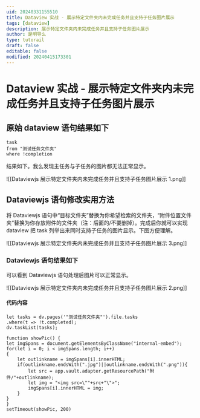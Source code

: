 ```yaml
---
uid: 20240331155510
title: Dataview 实战 - 展示特定文件夹内未完成任务并且支持子任务图片展示
tags: [dataview]
description: 展示特定文件夹内未完成任务并且支持子任务图片展示
author: 是明导么
type: tutorail
draft: false
editable: false
modified: 20240415173301
---
```


# Dataview 实战 - 展示特定文件夹内未完成任务并且支持子任务图片展示

## 原始 dataview 语句结果如下

```
task 
from "测试任务文件夹"
where !completion
```

结果如下。我么发现主任务与子任务的图片都无法正常显示。

![[Dataviewjs 展示特定文件夹内未完成任务并且支持子任务图片展示 1.png]]

## Dataviewjs 语句修改实用方法

将 Dataviewjs 语句中“目标文件夹”替换为你希望检索的文件夹，“附件位置文件夹”替换为你存放附件的文件夹（注：后面的/不要删掉）。完成后你就可以实现 dataview 把 task 列举出来同时支持子任务的图片显示。下图方便理解。

![[Dataviewjs 展示特定文件夹内未完成任务并且支持子任务图片展示 3.png]]

### Dataviewjs 语句结果如下

可以看到 Dataviewjs 语句处理后图片可以正常显示。

![[Dataviewjs 展示特定文件夹内未完成任务并且支持子任务图片展示 2.png]]

#### 代码内容

```dataviewjs语句
let tasks = dv.pages('"测试任务文件夹"').file.tasks
.where(t => !t.completed);
dv.taskList(tasks);

function showPic() {
let imgSpans = document.getElementsByClassName("internal-embed");
for(let i = 0; i < imgSpans.length; i++)
{
	let outlinkname = imgSpans[i].innerHTML;
	if(outlinkname.endsWith(".jpg")||outlinkname.endsWith(".png")){
		let src = app.vault.adapter.getResourcePath("附件/"+outlinkname);
		let img = "<img src=\""+src+"\">";
		imgSpans[i].innerHTML = img;
	}
}
}
setTimeout(showPic, 200)
```
